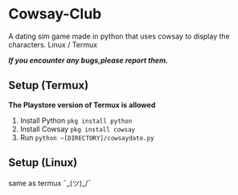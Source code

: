 # Cowsay-Club
A dating sim game made in python that uses cowsay to display the characters. 
Linux / Termux

***If you encounter any bugs,please report them.***

## Setup (Termux)
**The Playstore version of Termux is allowed**

1. Install Python `pkg install python`
2. Install Cowsay `pkg install cowsay`
3. Run `python ~[DIRECTORY]/cowsaydate.py`

## Setup (Linux)
same as termux ¯\_(ツ)_/¯



 
